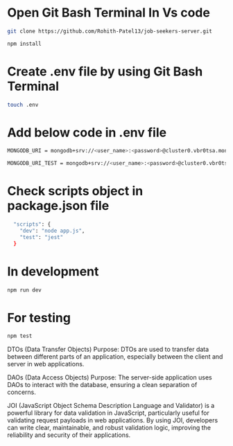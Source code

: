 
# Open Git Bash Terminal In Vs code

```sh
git clone https://github.com/Rohith-Patel13/job-seekers-server.git
```

```sh
npm install
```

# Create .env file by using Git Bash Terminal
```sh
touch .env
```

# Add below code in .env file
```sh
MONGODB_URI = mongodb+srv://<user_name>:<password>@cluster0.vbr0tsa.mongodb.net/<Database_Name>

MONGODB_URI_TEST = mongodb+srv://<user_name>:<password>@cluster0.vbr0tsa.mongodb.net/<Database_Name_Test>

```


# Check scripts object in package.json file
```sh
  "scripts": {
    "dev": "node app.js",
    "test": "jest"
  }
```


# In development
```sh
npm run dev
```

# For testing
```sh
npm test
```



DTOs (Data Transfer Objects)
Purpose: DTOs are used to transfer data between different parts of an application, especially between the client and server in web applications.



DAOs (Data Access Objects)
Purpose: The server-side application uses DAOs to interact with the database, ensuring a clean separation of concerns.


JOI (JavaScript Object Schema Description Language and Validator) is a powerful library for data validation in JavaScript, particularly useful for validating request payloads in web applications. 
By using JOI, developers can write clear, maintainable, and robust validation logic, improving the reliability and security of their applications.
